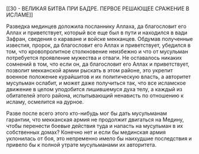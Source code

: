 [[30 - ВЕЛИКАЯ БИТВА ПРИ БАДРЕ. ПЕРВОЕ РЕШАЮЩЕЕ СРАЖЕНИЕ В ИСЛАМЕ]]

Разведка мединцев доложила посланнику Аллаха, да благословит его Аллах и приветствует, который все еще был в пути и находился в вади Зафран, сведения о караване и войске мекканцев. Обдумав полученные известия, пророк, да благословит его Аллах и приветствует, убедился в том, что кровопролитное столкновение неизбежно и что от мусульман потребуется проявление мужества и отваги. Не оставалось никаких сомнений в том, что если он, да благословит его Аллах и приветствует, позволит мекканской армии рыскать в этом районе, это укрепит военное положение курайшитов и их политическую власть, а авторитет мусульман ослабит, и может даже получиться так, что все исламское движение в целом уподобится лишившемуся духа телу, а каждый из обитателей этого района, испытывающий ненависть по отношению к исламу, осмелится на дурное.

Разве после всего этого кто-нибудь мог бы дать мусульманам гарантии, что мекканская армия не продолжит двигаться на Медину, чтобы перенести боевые действия туда и напасть на мусульман в их собственных домах? Конечно нет и если бы мединская армия уклонилась от боя, это непременно имело бы наихудшие последствия и привело бы к полной утрате мусульманами их авторитета.

